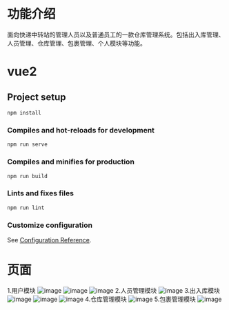 # 功能介绍
面向快递中转站的管理人员以及普通员工的一款仓库管理系统。包括出入库管理、人员管理、仓库管理、包裹管理、个人模块等功能。
# vue2

## Project setup
```
npm install
```

### Compiles and hot-reloads for development
```
npm run serve
```

### Compiles and minifies for production
```
npm run build
```

### Lints and fixes files
```
npm run lint
```

### Customize configuration
See [Configuration Reference](https://cli.vuejs.org/config/).

# 页面
1.用户模块
![image](https://github.com/HYT111222/Automated-Warehouse-Management-System---Front-End/assets/126467475/dec2f372-7a15-46c4-ac1c-c8af6921603d)
![image](https://github.com/HYT111222/Automated-Warehouse-Management-System---Front-End/assets/126467475/6c4550e3-75f3-4220-b531-c755280fe79e)
![image](https://github.com/HYT111222/Automated-Warehouse-Management-System---Front-End/assets/126467475/bd135966-23f8-4fd4-b614-51849747be8a)
2.人员管理模块
![image](https://github.com/HYT111222/Automated-Warehouse-Management-System---Front-End/assets/126467475/4a59d2a0-387c-4cce-b118-0193874b2576)
3.出入库模块
![image](https://github.com/HYT111222/Automated-Warehouse-Management-System---Front-End/assets/126467475/07955c83-c464-4e67-aed3-4b1da5eac8a9)
![image](https://github.com/HYT111222/Automated-Warehouse-Management-System---Front-End/assets/126467475/cf8dc719-3332-4840-b4ef-0167b4dfeb75)
![image](https://github.com/HYT111222/Automated-Warehouse-Management-System---Front-End/assets/126467475/f5f3f510-df96-4dfa-bcb7-5ff270cf1ef1)
4.仓库管理模块
![image](https://github.com/HYT111222/Automated-Warehouse-Management-System---Front-End/assets/126467475/b1e110e1-3c2f-4fc8-8111-d88bd607dfab)
5.包裹管理模块
![image](https://github.com/HYT111222/Automated-Warehouse-Management-System---Front-End/assets/126467475/b6a64c5c-848f-4949-b43c-9e85fe1a9433)







